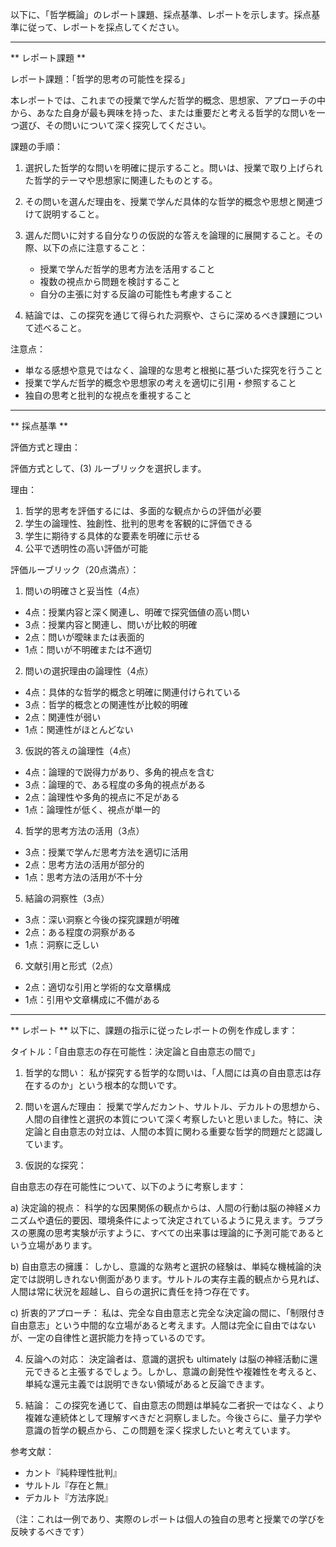 以下に、「哲学概論」のレポート課題、採点基準、レポートを示します。採点基準に従って、レポートを採点してください。

---------------------------------------
** レポート課題 **

レポート課題：「哲学的思考の可能性を探る」

本レポートでは、これまでの授業で学んだ哲学的概念、思想家、アプローチの中から、あなた自身が最も興味を持った、または重要だと考える哲学的な問いを一つ選び、その問いについて深く探究してください。

課題の手順：

1. 選択した哲学的な問いを明確に提示すること。問いは、授業で取り上げられた哲学的テーマや思想家に関連したものとする。

2. その問いを選んだ理由を、授業で学んだ具体的な哲学的概念や思想と関連づけて説明すること。

3. 選んだ問いに対する自分なりの仮説的な答えを論理的に展開すること。その際、以下の点に注意すること：
   - 授業で学んだ哲学的思考方法を活用すること
   - 複数の視点から問題を検討すること
   - 自分の主張に対する反論の可能性も考慮すること

4. 結論では、この探究を通じて得られた洞察や、さらに深めるべき課題について述べること。

注意点：
- 単なる感想や意見ではなく、論理的な思考と根拠に基づいた探究を行うこと
- 授業で学んだ哲学的概念や思想家の考えを適切に引用・参照すること
- 独自の思考と批判的な視点を重視すること

---------------------------------------
** 採点基準 **

評価方式と理由：

評価方式として、(3) ルーブリックを選択します。

理由：
1. 哲学的思考を評価するには、多面的な観点からの評価が必要
2. 学生の論理性、独創性、批判的思考を客観的に評価できる
3. 学生に期待する具体的な要素を明確に示せる
4. 公平で透明性の高い評価が可能

評価ルーブリック（20点満点）：

1. 問いの明確さと妥当性（4点）
- 4点：授業内容と深く関連し、明確で探究価値の高い問い
- 3点：授業内容と関連し、問いが比較的明確
- 2点：問いが曖昧または表面的
- 1点：問いが不明確または不適切

2. 問いの選択理由の論理性（4点）
- 4点：具体的な哲学的概念と明確に関連付けられている
- 3点：哲学的概念との関連性が比較的明確
- 2点：関連性が弱い
- 1点：関連性がほとんどない

3. 仮説的答えの論理性（4点）
- 4点：論理的で説得力があり、多角的視点を含む
- 3点：論理的で、ある程度の多角的視点がある
- 2点：論理性や多角的視点に不足がある
- 1点：論理性が低く、視点が単一的

4. 哲学的思考方法の活用（3点）
- 3点：授業で学んだ思考方法を適切に活用
- 2点：思考方法の活用が部分的
- 1点：思考方法の活用が不十分

5. 結論の洞察性（3点）
- 3点：深い洞察と今後の探究課題が明確
- 2点：ある程度の洞察がある
- 1点：洞察に乏しい

6. 文献引用と形式（2点）
- 2点：適切な引用と学術的な文章構成
- 1点：引用や文章構成に不備がある

---------------------------------------
** レポート **
以下に、課題の指示に従ったレポートの例を作成します：

タイトル：「自由意志の存在可能性：決定論と自由意志の間で」

1. 哲学的な問い：
私が探究する哲学的な問いは、「人間には真の自由意志は存在するのか」という根本的な問いです。

2. 問いを選んだ理由：
授業で学んだカント、サルトル、デカルトの思想から、人間の自律性と選択の本質について深く考察したいと思いました。特に、決定論と自由意志の対立は、人間の本質に関わる重要な哲学的問題だと認識しています。

3. 仮説的な探究：

自由意志の存在可能性について、以下のように考察します：

a) 決定論的視点：
科学的な因果関係の観点からは、人間の行動は脳の神経メカニズムや遺伝的要因、環境条件によって決定されているように見えます。ラプラスの悪魔の思考実験が示すように、すべての出来事は理論的に予測可能であるという立場があります。

b) 自由意志の擁護：
しかし、意識的な熟考と選択の経験は、単純な機械論的決定では説明しきれない側面があります。サルトルの実存主義的観点から見れば、人間は常に状況を超越し、自らの選択に責任を持つ存在です。

c) 折衷的アプローチ：
私は、完全な自由意志と完全な決定論の間に、「制限付き自由意志」という中間的な立場があると考えます。人間は完全に自由ではないが、一定の自律性と選択能力を持っているのです。

4. 反論への対応：
決定論者は、意識的選択も ultimately は脳の神経活動に還元できると主張するでしょう。しかし、意識の創発性や複雑性を考えると、単純な還元主義では説明できない領域があると反論できます。

5. 結論：
この探究を通じて、自由意志の問題は単純な二者択一ではなく、より複雑な連続体として理解すべきだと洞察しました。今後さらに、量子力学や意識の哲学の観点から、この問題を深く探求したいと考えています。

参考文献：
- カント『純粋理性批判』
- サルトル『存在と無』
- デカルト『方法序説』

（注：これは一例であり、実際のレポートは個人の独自の思考と授業での学びを反映するべきです）

